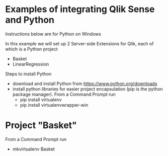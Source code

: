# Examples of integrating Qlik Sense and Python 

Instructions below are for Python on Windows

In this example we will set up 2 Server-side Extensions for Qlik, each of which is a Python project
 * Basket
 * LinearRegression

Steps to install Python
 * download and install Python from https://www.python.org/downloads
 * install python libraries for easier project encapsulation (pip is the python package manager). From a Command Prompt run
   - pip install virtualenv
   - pip install virtualenvwrapper-win
 
 # Project "Basket"
 
 From a Command Prompt run
  * mkvirtualenv Basket
 
 
